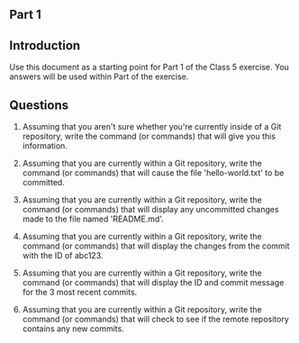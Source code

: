 ## Part 1

## Introduction
Use this document as a starting point for Part 1 of the Class 5 exercise. You answers will be used within Part of the exercise.

## Questions
1. Assuming that you aren't sure whether you're currently inside of a Git repository, write the command (or commands) that will give you this information.
<your-answer-here>

2. Assuming that you are currently within a Git repository, write the command (or commands) that will cause the file 'hello-world.txt' to be committed.
<your-answer-here>

3. Assuming that you are currently within a Git repository, write the command (or commands) that will display any uncommitted changes made to the file named 'README.md'.
<your-answer-here>

4. Assuming that you are currently within a Git repository, write the command (or commands) that will display the changes from the commit with the ID of abc123.
<your-answer-here>

5. Assuming that you are currently within a Git repository, write the command (or commands) that will display the ID and commit message for the 3 most recent commits.
<your-answer-here>

6. Assuming that you are currently within a Git repository, write the command (or commands) that will check to see if the remote repository contains any new commits.
<your-answer-here>
